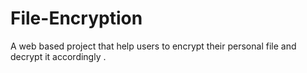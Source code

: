 # File-Encryption
A web based project that help users to encrypt their personal file and decrypt it accordingly .
